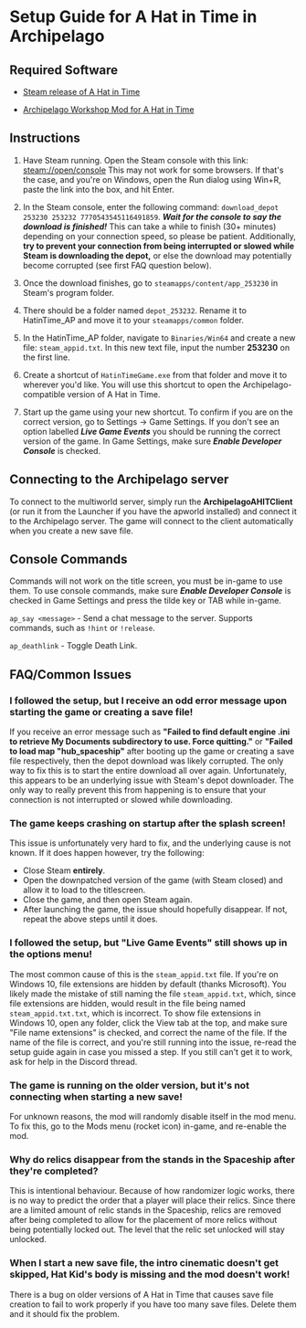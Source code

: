 # Setup Guide for A Hat in Time in Archipelago

## Required Software
- [Steam release of A Hat in Time](https://store.steampowered.com/app/253230/A_Hat_in_Time/)

- [Archipelago Workshop Mod for A Hat in Time](https://steamcommunity.com/sharedfiles/filedetails/?id=3026842601)


## Instructions

1. Have Steam running. Open the Steam console with this link: [steam://open/console](steam://open/console)
This may not work for some browsers. If that's the case, and you're on Windows, open the Run dialog using Win+R,
paste the link into the box, and hit Enter.


2. In the Steam console, enter the following command: 
`download_depot 253230 253232 7770543545116491859`. ***Wait for the console to say the download is finished!***
This can take a while to finish (30+ minutes) depending on your connection speed, so please be patient. Additionally,
**try to prevent your connection from being interrupted or slowed while Steam is downloading the depot,**
or else the download may potentially become corrupted (see first FAQ question below).


3. Once the download finishes, go to `steamapps/content/app_253230` in Steam's program folder.


4. There should be a folder named `depot_253232`. Rename it to HatinTime_AP and move it to your `steamapps/common` folder.


5. In the HatinTime_AP folder, navigate to `Binaries/Win64` and create a new file: `steam_appid.txt`. 
In this new text file, input the number **253230** on the first line.


6. Create a shortcut of `HatinTimeGame.exe` from that folder and move it to wherever you'd like. 
You will use this shortcut to open the Archipelago-compatible version of A Hat in Time.


7. Start up the game using your new shortcut. To confirm if you are on the correct version, 
go to Settings -> Game Settings. If you don't see an option labelled ***Live Game Events*** you should be running 
the correct version of the game. In Game Settings, make sure ***Enable Developer Console*** is checked.


## Connecting to the Archipelago server

To connect to the multiworld server, simply run the **ArchipelagoAHITClient** 
(or run it from the Launcher if you have the apworld installed) and connect it to the Archipelago server. 
The game will connect to the client automatically when you create a new save file.


## Console Commands

Commands will not work on the title screen, you must be in-game to use them. To use console commands, 
make sure ***Enable Developer Console*** is checked in Game Settings and press the tilde key or TAB while in-game.

`ap_say <message>` - Send a chat message to the server. Supports commands, such as `!hint` or `!release`.

`ap_deathlink` - Toggle Death Link.


## FAQ/Common Issues
### I followed the setup, but I receive an odd error message upon starting the game or creating a save file!
If you receive an error message such as 
**"Failed to find default engine .ini to retrieve My Documents subdirectory to use. Force quitting."** or
**"Failed to load map "hub_spaceship"** after booting up the game or creating a save file respectively, then the depot
download was likely corrupted. The only way to fix this is to start the entire download all over again.
Unfortunately, this appears to be an underlying issue with Steam's depot downloader. The only way to really prevent this
from happening is to ensure that your connection is not interrupted or slowed while downloading.

### The game keeps crashing on startup after the splash screen!
This issue is unfortunately very hard to fix, and the underlying cause is not known. If it does happen however,
try the following:

- Close Steam **entirely**.
- Open the downpatched version of the game (with Steam closed) and allow it to load to the titlescreen.
- Close the game, and then open Steam again. 
- After launching the game, the issue should hopefully disappear. If not, repeat the above steps until it does.

### I followed the setup, but "Live Game Events" still shows up in the options menu!
The most common cause of this is the `steam_appid.txt` file. If you're on Windows 10, file extensions are hidden by 
default (thanks Microsoft). You likely made the mistake of still naming the file `steam_appid.txt`, which, since file 
extensions are hidden, would result in the file being named `steam_appid.txt.txt`, which is incorrect. 
To show file extensions in Windows 10, open any folder, click the View tab at the top, 
and make sure "File name extensions" is checked, and correct the name of the file. If the name of the file is correct, 
and you're still running into the issue, re-read the setup guide again in case you missed a step. 
If you still can't get it to work, ask for help in the Discord thread.

### The game is running on the older version, but it's not connecting when starting a new save!
For unknown reasons, the mod will randomly disable itself in the mod menu. To fix this, go to the Mods menu 
(rocket icon) in-game, and re-enable the mod.

### Why do relics disappear from the stands in the Spaceship after they're completed?
This is intentional behaviour. Because of how randomizer logic works, there is no way to predict the order that 
a player will place their relics. Since there are a limited amount of relic stands in the Spaceship, relics are removed 
after being completed to allow for the placement of more relics without being potentially locked out. 
The level that the relic set unlocked will stay unlocked.

### When I start a new save file, the intro cinematic doesn't get skipped, Hat Kid's body is missing and the mod doesn't work!
There is a bug on older versions of A Hat in Time that causes save file creation to fail to work properly 
if you have too many save files. Delete them and it should fix the problem.